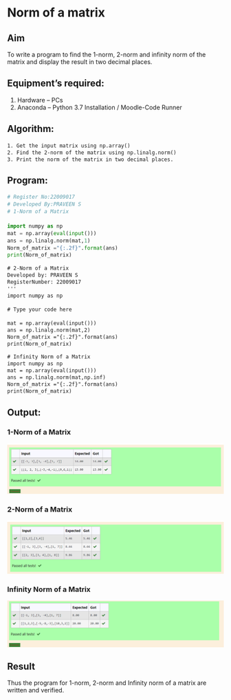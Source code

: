 # Norm of a matrix
## Aim
To write a program to find the 1-norm, 2-norm and infinity norm of the matrix and display the result in two decimal places.
## Equipment’s required:
1.	Hardware – PCs
2.	Anaconda – Python 3.7 Installation / Moodle-Code Runner
## Algorithm:
	1. Get the input matrix using np.array()   
    2. Find the 2-norm of the matrix using np.linalg.norm()
	3. Print the norm of the matrix in two decimal places.
## Program:
```Python
# Register No:22009017
# Developed By:PRAVEEN S
# 1-Norm of a Matrix

import numpy as np
mat = np.array(eval(input()))
ans = np.linalg.norm(mat,1)
Norm_of_matrix ="{:.2f}".format(ans)
print(Norm_of_matrix)
```
```
# 2-Norm of a Matrix
Developed by: PRAVEEN S
RegisterNumber: 22009017
'''
import numpy as np

# Type your code here

mat = np.array(eval(input()))
ans = np.linalg.norm(mat,2)
Norm_of_matrix ="{:.2f}".format(ans)
print(Norm_of_matrix)
```
```
# Infinity Norm of a Matrix
import numpy as np
mat = np.array(eval(input()))
ans = np.linalg.norm(mat,np.inf)
Norm_of_matrix ="{:.2f}".format(ans)
print(Norm_of_matrix)
```
## Output:
### 1-Norm of a Matrix
![img](s.png)

### 2-Norm of a Matrix
![eig](ss.png)

### Infinity Norm of a Matrix
![eig](sss.png)

## Result
Thus the program for 1-norm, 2-norm and Infinity norm of a matrix are written and verified.
